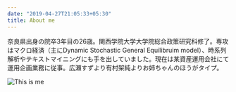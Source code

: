 ```yaml
---
date: "2019-04-27T21:05:33+05:30"
title: About me
---
```


奈良県出身の院卒3年目の26歳。関西学院大学大学院総合政策研究科修了。専攻はマクロ経済（主にDynamic Stochastic General Equilibruim model）、時系列解析やテキストマイニングにも手を出していました。現在は某資産運用会社にて運用企画業務に従事。広瀬すずより有村架純よりお姉ちゃんのほうがタイプ。

![This is me](/my_blog/about/index_files/about.jpg)
